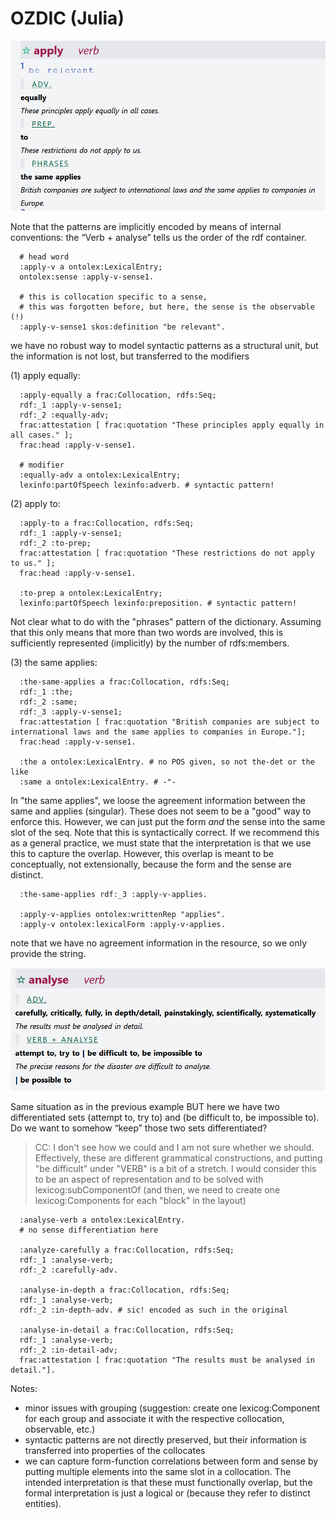 
# OZDIC (Julia)

![](image1.png)

Note that the patterns are implicitly encoded by means of internal conventions:
the “Verb + analyse” tells us the order of the rdf container.


	  # head word
	  :apply-v a ontolex:LexicalEntry;
	  ontolex:sense :apply-v-sense1.

	  # this is collocation specific to a sense,
	  # this was forgotten before, but here, the sense is the observable (!)
	  :apply-v-sense1 skos:definition "be relevant".

we have no robust way to model syntactic patterns as a structural unit,
but the information is not lost, but transferred to the modifiers

(1) apply equally:

	  :apply-equally a frac:Collocation, rdfs:Seq;
	  rdf:_1 :apply-v-sense1;
	  rdf:_2 :equally-adv;
	  frac:attestation [ frac:quotation "These principles apply equally in all cases." ];
	  frac:head :apply-v-sense1.

	  # modifier
	  :equally-adv a ontolex:LexicalEntry;
	  lexinfo:partOfSpeech lexinfo:adverb. # syntactic pattern!

(2) apply to:

	  :apply-to a frac:Collocation, rdfs:Seq;
	  rdf:_1 :apply-v-sense1;
	  rdf:_2 :to-prep;
	  frac:attestation [ frac:quotation "These restrictions do not apply to us." ];
	  frac:head :apply-v-sense1.

	  :to-prep a ontolex:LexicalEntry;
	  lexinfo:partOfSpeech lexinfo:preposition. # syntactic pattern!

Not clear what to do with the "phrases" pattern of the dictionary.
Assuming that this only means that more than two words are involved, this is sufficiently
represented (implicitly) by the number of rdfs:members.

(3) the same applies:

	  :the-same-applies a frac:Collocation, rdfs:Seq;
	  rdf:_1 :the;
	  rdf:_2 :same;
	  rdf:_3 :apply-v-sense1;
	  frac:attestation [ frac:quotation "British companies are subject to international laws and the same applies to companies in Europe."];
	  frac:head :apply-v-sense1.

	  :the a ontolex:LexicalEntry. # no POS given, so not the-det or the like
	  :same a ontolex:LexicalEntry. # -"-

In "the same applies", we loose the agreement information between the same and applies
(singular). These does not seem to be a "good" way to enforce this. However, we
can just put the form *and* the sense into the same slot of the seq.
Note that this is syntactically correct. If we recommend this as a general practice,
we must state that the interpretation is that we use this to capture the overlap.
However, this overlap is meant to be conceptually, not extensionally, because the form
and the sense are distinct.

	  :the-same-applies rdf:_3 :apply-v-applies.

	  :apply-v-applies ontolex:writtenRep "applies".
	  :apply-v ontolex:lexicalForm :apply-v-applies.

  note that we have no agreement information in the resource, so we only provide the string.

![](image3.png)

Same situation as in the previous example BUT here we have two differentiated
sets (attempt to, try to) and (be difficult to, be impossible to). Do we want
to somehow “keep” those two sets differentiated?

> CC: I don't see how we could and I am not sure whether we should. Effectively, these are  different grammatical constructions, and putting "be difficult" under "VERB" is a bit of a stretch. I would consider this to be an aspect of representation and to be solved with lexicog:subComponentOf (and then, we need to create one lexicog:Components for each "block" in the layout)


	  :analyse-verb a ontolex:LexicalEntry.
	  # no sense differentiation here

	  :analyze-carefully a frac:Collocation, rdfs:Seq;
	  rdf:_1 :analyse-verb;
	  rdf:_2 :carefully-adv.

	  :analyse-in-depth a frac:Collocation, rdfs:Seq;
	  rdf:_1 :analyse-verb;
	  rdf:_2 :in-depth-adv. # sic! encoded as such in the original

	  :analyse-in-detail a frac:Collocation, rdfs:Seq;
	  rdf:_1 :analyse-verb;
	  rdf:_2 :in-detail-adv;
	  frac:attestation [ frac:quotation "The results must be analysed in detail."].

Notes:
- minor issues with grouping (suggestion: create one lexicog:Component for each group and associate it with the respective collocation, observable, etc.)
- syntactic patterns are not directly preserved, but their information is transferred into properties of the collocates
- we can capture form-function correlations between form and sense by putting multiple elements into the same slot in a collocation. The intended interpretation is that these must functionally overlap, but the formal interpretation is just a logical or (because they refer to distinct entities).
